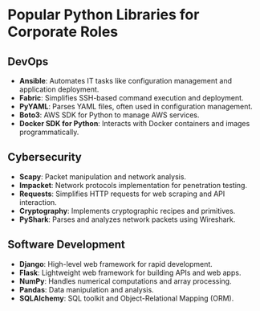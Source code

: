 # Popular Python Libraries for Corporate Roles

## DevOps
- **Ansible**: Automates IT tasks like configuration management and application deployment.
- **Fabric**: Simplifies SSH-based command execution and deployment.
- **PyYAML**: Parses YAML files, often used in configuration management.
- **Boto3**: AWS SDK for Python to manage AWS services.
- **Docker SDK for Python**: Interacts with Docker containers and images programmatically.

## Cybersecurity
- **Scapy**: Packet manipulation and network analysis.
- **Impacket**: Network protocols implementation for penetration testing.
- **Requests**: Simplifies HTTP requests for web scraping and API interaction.
- **Cryptography**: Implements cryptographic recipes and primitives.
- **PyShark**: Parses and analyzes network packets using Wireshark.

## Software Development
- **Django**: High-level web framework for rapid development.
- **Flask**: Lightweight web framework for building APIs and web apps.
- **NumPy**: Handles numerical computations and array processing.
- **Pandas**: Data manipulation and analysis.
- **SQLAlchemy**: SQL toolkit and Object-Relational Mapping (ORM).
